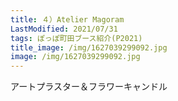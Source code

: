 ```yaml
---
title: ４）Atelier Magoram
LastModified: 2021/07/31
tags: ぽっぽ町田ブース紹介(P2021)
title_image: /img/1627039299092.jpg
image: /img/1627039299092.jpg
---
```

アートプラスター＆フラワーキャンドル